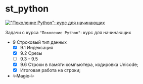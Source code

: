# st_python
[!["Поколение Python": курс для начинающих](https://theme.zdassets.com/theme_assets/2197147/05bc1afb66ec7da4c7369771042c31bd195bece6.png)](https://stepik.org/course/58852/syllabus)

Задачи с курса `"Поколение Python"`: курс для начинающих

- 9 Строковый тип данных
  - [X] 9.1 Индексация
  - [X] 9.2 Срезы
  - [ ] 9.3 - 9.5
  - [X] 9.6 Строки в памяти компьютера, кодировка Unicode;
  - [X] Итоговая работа на строки;
- ~~✨Magic ✨~~
